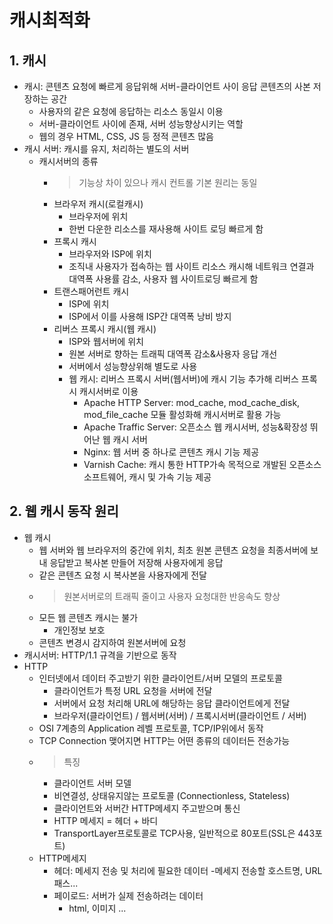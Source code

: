 # 캐시최적화

## 1. 캐시

- 캐시: 콘텐츠 요청에 빠르게 응답위해 서버-클라이언트 사이 응답 콘텐츠의 사본 저장하는 공간
  - 사용자의 같은 요청에 응답하는 리소스 동일시 이용
  - 서버-클라이언트 사이에 존재, 서버 성능향상시키는 역할
  - 웹의 경우 HTML, CSS, JS 등 정적 콘텐츠 많음
- 캐시 서버: 캐시를 유지, 처리하는 별도의 서버
  - 캐시서버의 종류
    - > 기능상 차이 있으나 캐시 컨트롤 기본 원리는 동일
    - 브라우저 캐시(로컬캐시)
      - 브라우저에 위치
      - 한번 다운한 리소스를 재사용해 사이트 로딩 빠르게 함
    - 프록시 캐시
      - 브라우저와 ISP에 위치
      - 조직내 사용자가 접속하는 웹 사이트 리소스 캐시해 네트워크 연결과 대역폭 사용률 감소, 사용자 웹 사이트로딩 빠르게 함
    - 트랜스패어런트 캐시
      - ISP에 위치
      - ISP에서 이를 사용해 ISP간 대역폭 낭비 방지
    - 리버스 프록시 캐시(웹 캐시)
      - ISP와 웹서버에 위치
      - 원본 서버로 향하는 트래픽 대역폭 감소&사용자 응답 개선
      - 서버에서 성능향상위해 별도로 사용
      - 웹 캐시: 리버스 프록시 서버(웹서버)에 캐시 기능 추가해 리버스 프록시 캐시서버로 이용
        - Apache HTTP Server: mod_cache, mod_cache_disk, mod_file_cache 모듈 활성화해 캐시서버로 활용 가능
        - Apache Traffic Server: 오픈소스 웹 캐시서버, 성능&확장성 뛰어난 웹 캐시 서버
        - Nginx: 웹 서버 중 하나로 콘텐츠 캐시 기능 제공
        - Varnish Cache: 캐시 통한 HTTP가속 목적으로 개발된 오픈소스 소프트웨어, 캐시 및 가속 기능 제공

## 2. 웹 캐시 동작 원리

- 웹 캐시
  - 웹 서버와 웹 브라우저의 중간에 위치, 최초 원본 콘텐츠 요청을 최종서버에 보내 응답받고 복사본 만들어 저장해 사용자에게 응답
  - 같은 콘텐츠 요청 시 복사본을 사용자에게 전달
  - > 원본서버로의 트래픽 줄이고 사용자 요청대한 반응속도 향상
  - 모든 웹 콘텐츠 캐시는 불가
    - 개인정보 보호
  - 콘텐츠 변경시 감지하여 원본서버에 요청
- 캐시서버: HTTP/1.1 규격을 기반으로 동작
- HTTP
  - 인터넷에서 데이터 주고받기 위한 클라이언트/서버 모델의 프로토콜
    - 클라이언트가 특정 URL 요청을 서버에 전달
    - 서버에서 요청 처리해 URL에 해당하는 응답 클라이언트에게 전달
    - 브라우저(클라이언트) / 웹서버(서버) / 프록시서버(클라이언트 / 서버)
  - OSI 7계층의 Application 레벨 프로토콜, TCP/IP위에서 동작
  - TCP Connection 맺어지면 HTTP는 어떤 종류의 데이터든 전송가능
  - > 특징
    - 클라이언트 서버 모델
    - 비연결성, 상태유지않는 프로토콜 (Connectionless, Stateless)
    - 클라이언트와 서버간 HTTP메세지 주고받으며 통신
    - HTTP 메세지 = 헤더 + 바디
    - TransportLayer프로토콜로 TCP사용, 일반적으로 80포트(SSL은 443포트)
  - HTTP메세지
    - 헤더: 메세지 전송 및 처리에 필요한 데이터 -메세지 전송할 호스트명, URL패스...
    - 페이로드: 서버가 실제 전송하려는 데이터
      - html, 이미지 ...
